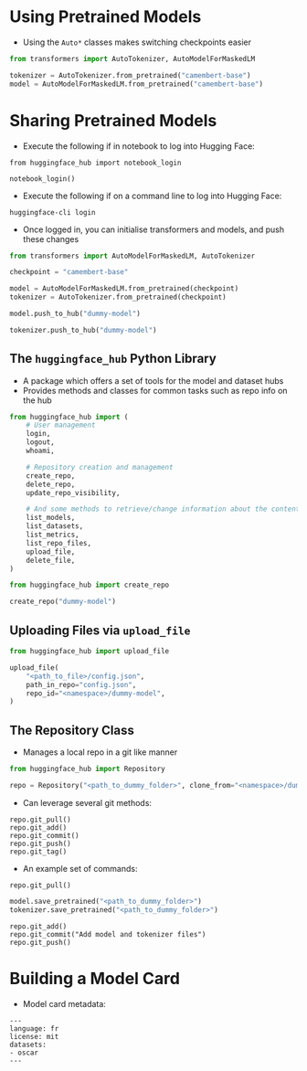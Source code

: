 # Using Pretrained Models

- Using the `Auto*` classes makes switching checkpoints easier

```python
from transformers import AutoTokenizer, AutoModelForMaskedLM

tokenizer = AutoTokenizer.from_pretrained("camembert-base")
model = AutoModelForMaskedLM.from_pretrained("camembert-base")
```

# Sharing Pretrained Models

- Execute the following if in notebook to log into Hugging Face:

```
from huggingface_hub import notebook_login

notebook_login()
```

- Execute the following if on a command line to log into Hugging Face:

```
huggingface-cli login
```

- Once logged in, you can initialise transformers and models, and push these changes

```python
from transformers import AutoModelForMaskedLM, AutoTokenizer

checkpoint = "camembert-base"

model = AutoModelForMaskedLM.from_pretrained(checkpoint)
tokenizer = AutoTokenizer.from_pretrained(checkpoint)
```

```python
model.push_to_hub("dummy-model")
```

```python
tokenizer.push_to_hub("dummy-model")
```

## The `huggingface_hub` Python Library

- A package which offers a set of tools for the model and dataset hubs
- Provides methods and classes for common tasks such as repo info on the hub

```python
from huggingface_hub import (
    # User management
    login,
    logout,
    whoami,

    # Repository creation and management
    create_repo,
    delete_repo,
    update_repo_visibility,

    # And some methods to retrieve/change information about the content
    list_models,
    list_datasets,
    list_metrics,
    list_repo_files,
    upload_file,
    delete_file,
)
```

```python
from huggingface_hub import create_repo

create_repo("dummy-model")
```

## Uploading Files via `upload_file`

```python
from huggingface_hub import upload_file

upload_file(
    "<path_to_file>/config.json",
    path_in_repo="config.json",
    repo_id="<namespace>/dummy-model",
)
```

## The Repository Class

- Manages a local repo in a git like manner

```python
from huggingface_hub import Repository

repo = Repository("<path_to_dummy_folder>", clone_from="<namespace>/dummy-model")
```

- Can leverage several git methods:

```
repo.git_pull()
repo.git_add()
repo.git_commit()
repo.git_push()
repo.git_tag()
```

- An example set of commands:

```
repo.git_pull()
```

```python
model.save_pretrained("<path_to_dummy_folder>")
tokenizer.save_pretrained("<path_to_dummy_folder>")
```

```
repo.git_add()
repo.git_commit("Add model and tokenizer files")
repo.git_push()
```

# Building a Model Card

- Model card metadata:

```
---
language: fr
license: mit
datasets:
- oscar
---
```

